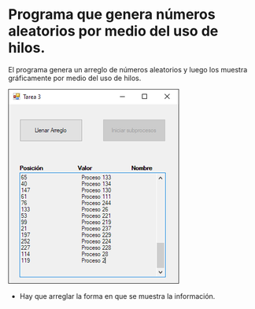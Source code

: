 # Programa que genera números aleatorios por medio del uso de hilos.

El programa genera un arreglo de números aleatorios y luego los muestra gráficamente por medio del uso de hilos.

!["Captura"](Capture.PNG)

* Hay que arreglar la forma en que se muestra la información.
